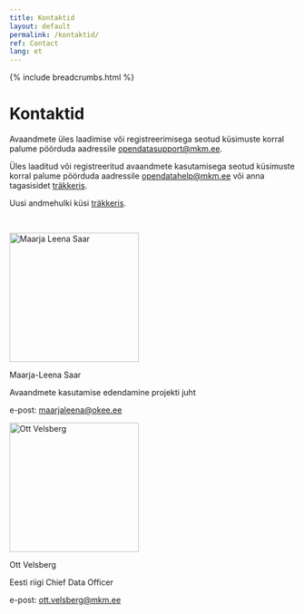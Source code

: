 ```yaml
---
title: Kontaktid
layout: default
permalink: /kontaktid/
ref: Contact
lang: et
---
```

{% include breadcrumbs.html %}

# Kontaktid

Avaandmete üles laadimise või registreerimisega seotud küsimuste korral palume pöörduda aadressile opendatasupport@mkm.ee.

Üles laaditud või registreeritud avaandmete kasutamisega seotud küsimuste korral palume pöörduda aadressile opendatahelp@mkm.ee või anna tagasisidet [träkkeris](https://github.com/okestonia/opendata-issue-tracker/issues).

Uusi andmehulki küsi [träkkeris](https://github.com/okestonia/opendata-issue-tracker/issues).
<div class="row" style="padding-top:30px;">
<div class="col-md-6">
<img src="../img/ml.png" alt="Maarja Leena Saar" style="height:228px;"/>
<p>Maarja-Leena Saar</p>
<p>Avaandmete kasutamise edendamine projekti juht</p>
<p>e-post: <a href="mailto:maarjaleena@okee.ee">maarjaleena@okee.ee</a></p>
</div>
<div class="col-md-6">
<img src="../img/ott.jpg" alt="Ott Velsberg" style="height:228px;"/>
<p>Ott Velsberg</p>
<p>Eesti riigi Chief Data Officer</p>
<p>e-post: <a href="mailto:ott.velsberg@mkm.ee">ott.velsberg@mkm.ee</a></p>
</div>
